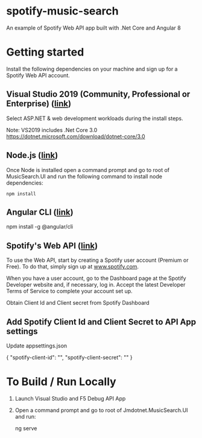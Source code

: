 # spotify-music-search
An example of Spotify Web API app built with .Net Core and Angular 8


# Getting started

Install the following dependencies on your machine and sign up for a Spotify Web API account.  

## Visual Studio 2019 (Community, Professional or Enterprise) ([link](https://visualstudio.microsoft.com/vs/))

Select ASP.NET & web development workloads during the install steps.  

Note: VS2019 includes .Net Core 3.0 https://dotnet.microsoft.com/download/dotnet-core/3.0

## Node.js ([link](https://nodejs.org/en/))

Once Node is installed open a command prompt and go to root of MusicSearch.UI and run the following command to install node dependencies:

    npm install
    
## Angular CLI ([link](https://cli.angular.io))

npm install -g @angular/cli
    
        
## Spotify's Web API ([link](https://developer.spotify.com/web-api/))

To use the Web API, start by creating a Spotify user account (Premium or Free). To do that, simply sign up at www.spotify.com.

When you have a user account, go to the Dashboard page at the Spotify Developer website and, if necessary, log in. Accept the latest Developer Terms of Service to complete your account set up.

Obtain Client Id and Client secret from Spotify Dashboard

## Add Spotify Client Id and Client Secret to API App settings

Update appsettings.json

{
 "spotify-client-id": "",
  "spotify-client-secret": ""
}

# To Build / Run Locally

1. Launch Visual Studio and F5 Debug API App

2. Open a command prompt and go to root of Jmdotnet.MusicSearch.UI and run:

   ng serve






